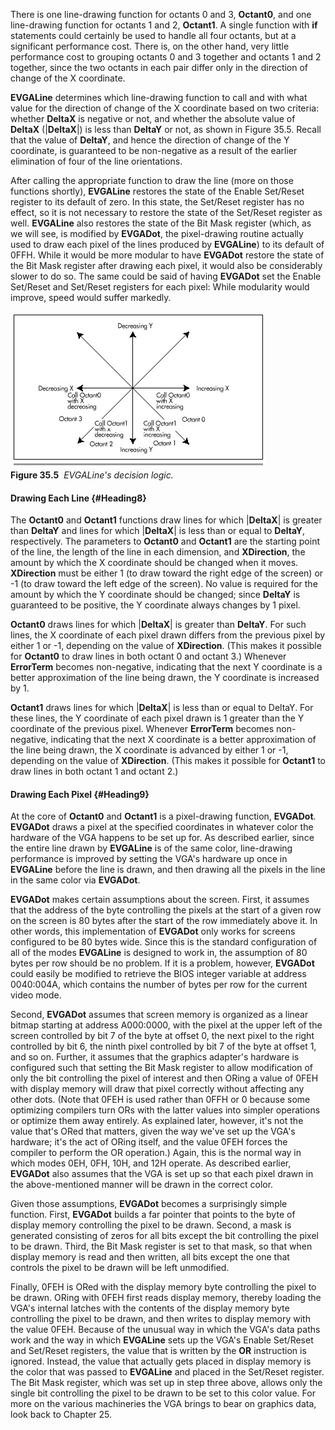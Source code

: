 There is one line-drawing function for octants 0 and 3, **Octant0**, and
one line-drawing function for octants 1 and 2, **Octant1**. A single
function with **if** statements could certainly be used to handle all
four octants, but at a significant performance cost. There is, on the
other hand, very little performance cost to grouping octants 0 and 3
together and octants 1 and 2 together, since the two octants in each
pair differ only in the direction of change of the X coordinate.

**EVGALine** determines which line-drawing function to call and with
what value for the direction of change of the X coordinate based on two
criteria: whether **DeltaX** is negative or not, and whether the
absolute value of **DeltaX** (|**DeltaX**|) is less than **DeltaY** or
not, as shown in Figure 35.5. Recall that the value of **DeltaY**, and
hence the direction of change of the Y coordinate, is guaranteed to be
non-negative as a result of the earlier elimination of four of the line
orientations.

After calling the appropriate function to draw the line (more on those
functions shortly), **EVGALine** restores the state of the Enable
Set/Reset register to its default of zero. In this state, the Set/Reset
register has no effect, so it is not necessary to restore the state of
the Set/Reset register as well. **EVGALine** also restores the state of
the Bit Mask register (which, as we will see, is modified by
**EVGADot**, the pixel-drawing routine actually used to draw each pixel
of the lines produced by **EVGALine**) to its default of 0FFH. While it
would be more modular to have **EVGADot** restore the state of the Bit
Mask register after drawing each pixel, it would also be considerably
slower to do so. The same could be said of having **EVGADot** set the
Enable Set/Reset and Set/Reset registers for each pixel: While
modularity would improve, speed would suffer markedly.

![](images/35-05.jpg)\
 **Figure 35.5**  *EVGALine's decision logic.*

#### Drawing Each Line {#Heading8}

The **Octant0** and **Octant1** functions draw lines for which
|**DeltaX**| is greater than **DeltaY** and lines for which |**DeltaX**|
is less than or equal to **DeltaY**, respectively. The parameters to
**Octant0** and **Octant1** are the starting point of the line, the
length of the line in each dimension, and **XDirection**, the amount by
which the X coordinate should be changed when it moves. **XDirection**
must be either 1 (to draw toward the right edge of the screen) or -1 (to
draw toward the left edge of the screen). No value is required for the
amount by which the Y coordinate should be changed; since **DeltaY** is
guaranteed to be positive, the Y coordinate always changes by 1 pixel.

**Octant0** draws lines for which |**DeltaX**| is greater than
**DeltaY**. For such lines, the X coordinate of each pixel drawn differs
from the previous pixel by either 1 or -1, depending on the value of
**XDirection**. (This makes it possible for **Octant0** to draw lines in
both octant 0 and octant 3.) Whenever **ErrorTerm** becomes
non-negative, indicating that the next Y coordinate is a better
approximation of the line being drawn, the Y coordinate is increased by
1.

**Octant1** draws lines for which |**DeltaX**| is less than or equal to
DeltaY. For these lines, the Y coordinate of each pixel drawn is 1
greater than the Y coordinate of the previous pixel. Whenever
**ErrorTerm** becomes non-negative, indicating that the next X
coordinate is a better approximation of the line being drawn, the X
coordinate is advanced by either 1 or -1, depending on the value of
**XDirection**. (This makes it possible for **Octant1** to draw lines in
both octant 1 and octant 2.)

#### Drawing Each Pixel {#Heading9}

At the core of **Octant0** and **Octant1** is a pixel-drawing function,
**EVGADot**. **EVGADot** draws a pixel at the specified coordinates in
whatever color the hardware of the VGA happens to be set up for. As
described earlier, since the entire line drawn by **EVGALine** is of the
same color, line-drawing performance is improved by setting the VGA's
hardware up once in **EVGALine** before the line is drawn, and then
drawing all the pixels in the line in the same color via **EVGADot**.

**EVGADot** makes certain assumptions about the screen. First, it
assumes that the address of the byte controlling the pixels at the start
of a given row on the screen is 80 bytes after the start of the row
immediately above it. In other words, this implementation of **EVGADot**
only works for screens configured to be 80 bytes wide. Since this is the
standard configuration of all of the modes **EVGALine** is designed to
work in, the assumption of 80 bytes per row should be no problem. If it
is a problem, however, **EVGADot** could easily be modified to retrieve
the BIOS integer variable at address 0040:004A, which contains the
number of bytes per row for the current video mode.

Second, **EVGADot** assumes that screen memory is organized as a linear
bitmap starting at address A000:0000, with the pixel at the upper left
of the screen controlled by bit 7 of the byte at offset 0, the next
pixel to the right controlled by bit 6, the ninth pixel controlled by
bit 7 of the byte at offset 1, and so on. Further, it assumes that the
graphics adapter's hardware is configured such that setting the Bit Mask
register to allow modification of only the bit controlling the pixel of
interest and then ORing a value of 0FEH with display memory will draw
that pixel correctly without affecting any other dots. (Note that 0FEH
is used rather than 0FFH or 0 because some optimizing compilers turn ORs
with the latter values into simpler operations or optimize them away
entirely. As explained later, however, it's not the value that's ORed
that matters, given the way we've set up the VGA's hardware; it's the
act of ORing itself, and the value 0FEH forces the compiler to perform
the OR operation.) Again, this is the normal way in which modes 0EH,
0FH, 10H, and 12H operate. As described earlier, **EVGADot** also
assumes that the VGA is set up so that each pixel drawn in the
above-mentioned manner will be drawn in the correct color.

Given those assumptions, **EVGADot** becomes a surprisingly simple
function. First, **EVGADot** builds a far pointer that points to the
byte of display memory controlling the pixel to be drawn. Second, a mask
is generated consisting of zeros for all bits except the bit controlling
the pixel to be drawn. Third, the Bit Mask register is set to that mask,
so that when display memory is read and then written, all bits except
the one that controls the pixel to be drawn will be left unmodified.

Finally, 0FEH is ORed with the display memory byte controlling the pixel
to be drawn. ORing with 0FEH first reads display memory, thereby loading
the VGA's internal latches with the contents of the display memory byte
controlling the pixel to be drawn, and then writes to display memory
with the value 0FEH. Because of the unusual way in which the VGA's data
paths work and the way in which **EVGALine** sets up the VGA's Enable
Set/Reset and Set/Reset registers, the value that is written by the
**OR** instruction is ignored. Instead, the value that actually gets
placed in display memory is the color that was passed to **EVGALine**
and placed in the Set/Reset register. The Bit Mask register, which was
set up in step three above, allows only the single bit controlling the
pixel to be drawn to be set to this color value. For more on the various
machineries the VGA brings to bear on graphics data, look back to
Chapter 25.
